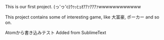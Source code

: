 This is our first project.
(っ'ヮ'c)ｳｩｯﾋｮｵｱｱｧｱｱｱｧwwwwwwwwwwww

This project contains some of interesting game, like 大富豪, ポーカー and so on.

Atomから書き込みテスト
Added from SublimeText